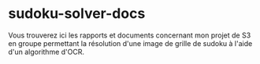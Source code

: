 # sudoku-solver-docs

Vous trouverez ici les rapports et documents concernant mon projet de S3 en groupe permettant la résolution d'une image de grille de sudoku à l'aide d'un algorithme d'OCR.
